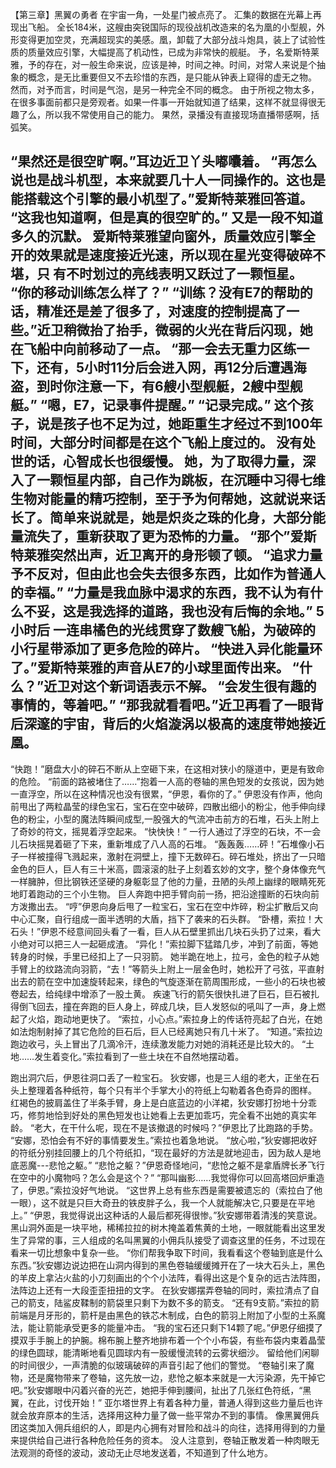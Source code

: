 【第三章】黑翼の勇者
在宇宙一角，一处星门被点亮了。
汇集的数据在光幕上再现出飞船。
全长184米，这艘由突锐国际的现役战机改造来的名为凰的小型舰，外形变得更加空灵，充满超现实的美感。凰，卸载了大部分战斗炮具，装上了试验性质的质量效应引擎，大幅提高了机动性，已成为非常快的舰艇。
予，名爱斯特莱雅，予的存在，对一般生命来说，应该是神，时间之神。时间，对常人来说是个抽象的概念，是无比重要但又不去珍惜的东西，是只能从钟表上窥得的虚无之物。
然而，对予而言，时间是气泡，是另一种完全不同的概念。
由于所视之物太多，在很多事面前都只是旁观者。如果一件事一开始就知道了结果，这样不就显得很无趣了么，所以我不常使用自己的能力。
果然，录播没有直接现场直播带感啊，括弧笑。


“果然还是很空旷啊。”耳边近卫丫头嘟囔着。
“再怎么说也是战斗机型，本来就要几十人一同操作的。这也是能搭载这个引擎的最小机型了。”爱斯特莱雅回答道。
“这我也知道啊，但是真的很空旷的。”
又是一段不知道多久的沉默。
爱斯特莱雅望向窗外，质量效应引擎全开的效果就是速度接近光速，所以现在星光变得破碎不堪，只 有不时划过的亮线表明又跃过了一颗恒星。
“你的移动训练怎么样了？”
“训练？没有E7的帮助的话，精准还是差了很多了，对速度的控制提高了一些。”近卫稍微抬了抬手，微弱的火光在背后闪现，她在飞船中向前移动了一点。
“那一会去无重力区练一下，还有，5小时11分后会进入网，再12分后遭遇海盗，到时你注意一下，有6艘小型舰艇，2艘中型舰艇。”
“嗯，E7，记录事件提醒。”
“记录完成。”
这个孩子，说是孩子也不足为过，她距重生才经过不到100年时间，大部分时间都是在这个飞船上度过的。 没有处世的话，心智成长也很缓慢。
她，为了取得力量，深入了一颗恒星内部，自己作为跳板，在沉睡中习得七维生物对能量的精巧控制，至于予为何帮她，这就说来话长了。简单来说就是，她是炽炎之珠的化身，大部分能量流失了，重新获取了更为恐怖的力量。
“那个”爱斯特莱雅突然出声，近卫离开的身形顿了顿。
“追求力量予不反对，但由此也会失去很多东西，比如作为普通人的幸福。”
“力量是我血脉中渴求的东西，我不认为有什么不妥，这是我选择的道路，我也没有后悔的余地。”
5小时后
一连串橘色的光线贯穿了数艘飞船，为破碎的小行星带添加了更多危险的碎片。
“快进入异化能量环了。”爱斯特莱雅的声音从E7的小球里面传出来。
“什么？”近卫对这个新词语表示不解。
“会发生很有趣的事情的，等着吧。”
“那我就看看吧。”近卫再看了一眼背后深邃的宇宙，背后的火焰漩涡以极高的速度带她接近凰。
--------------------------------------
“快跑！”磨盘大小的碎石不断从上空砸下来，在这相对狭小的隧道中，更是有致命的危险。
“前面的路被堵住了……”抱着一人高的卷轴的黑色短发的女孩说，因为她一直浮空，所以在这种情况也没有很累，“伊恩，看你的了。”
伊恩没有作声，他向前甩出了两粒晶莹的绿色宝石，宝石在空中破碎，四散出细小的粉尘，他手伸向绿色的粉尘，小型的魔法阵瞬间成型,一股强大的气流冲击前方的石堆，石头上附上了奇妙的符文，摇晃着浮空起来。
“快快快！”
一行人通过了浮空的石块，不一会儿石块摇晃着砸了下来，重新堆成了八人高的石堆。
“轰轰轰……砰！”石堆像小石子一样被撞得飞溅起来，激射在洞壁上，撞下无数碎石。碎石堆处，挤出了一只暗金色的巨人，巨人有三十米高，圆滚滚的肚子上刻着玄妙的文字，整个身体像充气一样臃肿，但比钢铁还坚硬的身躯彰显了他的力量，丑陋的头颅上幽绿的眼睛死死地盯着跑动的三个小生物。
巨人奔跑中把手臂向前一扬，把沿途撞断的石块向前方泼撒出去。
“哼”伊恩向身后甩了一粒宝石，宝石在空中炸碎，粉尘扩散后又向中心汇聚，自行组成一面半透明的大盾，挡下了袭来的石头群。
“卧槽，索拉！大石头！”伊恩不经意间回头看了一看，巨人从石壁里抓出几块石头扔了过来，看大小绝对可以把三人一起砸成渣。
“异化！”索拉脚下猛踏几步，冲到了前面，等她转身的时候，手里已经扣上了一只羽箭。
她半跪在地上，拉弓，金色的粒子从她手臂上的纹路流向羽箭，“去！”等箭头上附上一层金色时，她松开了弓弦，平直射出去的箭在空中加速旋转起来，绿色的气旋逐渐在箭周围形成，一些小的石块也被卷起去，给纯绿中增添了一股土黄。
疾速飞行的箭矢很快扎进了巨石，巨石被扎得倒飞回去，撞在奔跑的巨人身上，碎成几块，巨人发怒似的吼叫了一声，身上燃起了火焰，跑动地更快了。
“索拉，小心点。”索拉身上的传话符亮起了白光，在她如法炮制射掉了其它危险的巨石后，巨人已经离她只有几十米了。
“知道。”索拉边跑边收弓，头上冒出了几滴冷汗，连续激发能力对她的消耗还是比较大的。
“土地……发生着变化。”索拉看到了一些土块在不自然地摆动着。


跑出洞穴后，伊恩往洞口丢了一粒宝石。
狄安娜，也是三人组的老大，正坐在石头上整理着各种纸符，每个只有半个手掌大小的符纸上勾勒着各色奇异的图样。
红褐色的披肩盖住了半条手臂，身上是白底蓝边的小洋裙，狄安娜打扮地十分乖巧，修剪地恰到好处的黑色短发也让她看上去更加乖巧，完全看不出她的真实年龄。
“老大，在干什么呢，现在不是该撤退的时候吗？”伊恩比了比跑路的手势。
“安娜，恐怕会有不好的事情要发生。”索拉也着急地说。
“放心啦，”狄安娜把收好的符纸分别挂回腰上的几个符纸扣，“现在最好的方法是就地迎击，因为敌人是地底恶魔---悲怆之躯。”
“悲怆之躯？”伊恩奇怪地问，“悲怆之躯不是拿盾牌长矛飞行在空中的小魔物吗？怎么会是这个？”
“那叫幽影……我觉得你可以回高塔回炉重造了，伊恩。”索拉没好气地说。
“这世界上总有些东西是需要被遗忘的（索拉白了他一眼），这不就是只巨大奇丑的铁皮胖子么，我一个人就能解决它,只要是在平地上。”
“伊恩，我觉得说出这种话的人最后都死得很惨。”狄安娜带着清浅的笑意说。
黑山洞外面是一块平地，稀稀拉拉的树木掩盖着焦黄的土地，一眼就能看出这里发生了异常的事，三人组成的名叫黑翼的小佣兵队接受了调查这里的任务，不过现在看来一切比想象中复杂一些。
“你们帮我争取下时间，我看看这个卷轴到底是什么东西。”狄安娜边说边把在山洞内得到的黑色卷轴缓缓摊开在了一块大石头上，黑色的羊皮上拿沾火盐的小刀刻画出的个个小法阵，看得出这是个复杂的远古法阵图，法阵边上还有一大段歪歪扭扭的文字。
在狄安娜摆弄卷轴的同时，索拉清点了自己的箭支，陆鲨皮鞣制的箭袋里只剩下为数不多的箭支。
“还有9支箭。”索拉的箭前端是月牙形的，箭杆是由黑色的铁芯木制成，白色的箭羽上附加了小型的土系魔法，能让箭能承受更多的能量冲击。
“我的宝石还只剩下14颗了呢。”伊恩仔细摸了摸双手手腕上的护腕。棉布腕上整齐地排布着一个个小布袋，有些布袋内束着晶莹的绿色圆球，能清晰地看见圆球内有一股缓慢流转的云雾状细沙。
留给他们闲聊的时间很少，一声清脆的似玻璃破碎的声音引起了他们的警觉。
“卷轴引来了魔物，还是魔物带来了卷轴，这先放一边，悲怆之躯本来就是一大污染源，先干掉它吧。”狄安娜眼中闪着兴奋的光芒，她把手伸到腰间，扯出了几张红色符纸，“黑翼，在此，讨伐开始！”
亚尓塔世界上有着各种力量，普通人得到这些力量后也许就会放弃原本的生活，选择用这种力量了做一些平常办不到的事情。
像黑翼佣兵团这类加入佣兵组织的人，即是内心拥有对冒险和战斗的向往，选择用得到的力量来提供给自己进行各种危险任务的资本。
没人注意到，卷轴正散发着一种肉眼无法观测的奇怪的波动，波动无止尽地发送着，不知道到了什么地方。